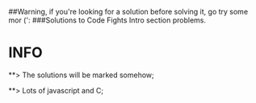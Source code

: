##Warning, if you're looking for a solution before solving it, go try some mor (':
###Solutions to Code Fights Intro section problems.

INFO
=================
**> The solutions will be marked somehow;

**> Lots of javascript and C;

